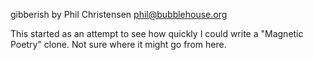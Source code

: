 gibberish
by Phil Christensen <phil@bubblehouse.org>

This started as an attempt to see how quickly I could write a "Magnetic Poetry"
clone. Not sure where it might go from here.
